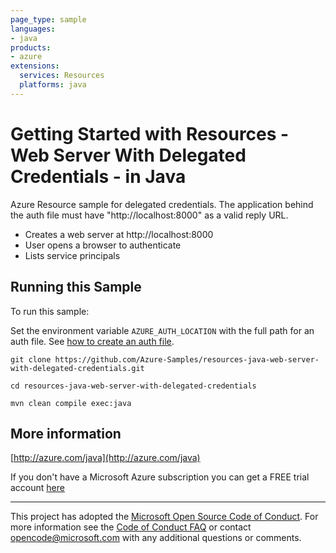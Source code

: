 ```yaml
---
page_type: sample
languages:
- java
products:
- azure
extensions:
  services: Resources
  platforms: java
---
```


# Getting Started with Resources - Web Server With Delegated Credentials - in Java #


  Azure Resource sample for delegated credentials.
  The application behind the auth file must have "http://localhost:8000"
  as a valid reply URL.
 
  - Creates a web server at http://localhost:8000
  - User opens a browser to authenticate
  - Lists service principals
 

## Running this Sample ##

To run this sample:

Set the environment variable `AZURE_AUTH_LOCATION` with the full path for an auth file. See [how to create an auth file](https://github.com/Azure/azure-libraries-for-java/blob/master/AUTH.md).

    git clone https://github.com/Azure-Samples/resources-java-web-server-with-delegated-credentials.git

    cd resources-java-web-server-with-delegated-credentials

    mvn clean compile exec:java

## More information ##

[http://azure.com/java](http://azure.com/java)

If you don't have a Microsoft Azure subscription you can get a FREE trial account [here](http://go.microsoft.com/fwlink/?LinkId=330212)

---

This project has adopted the [Microsoft Open Source Code of Conduct](https://opensource.microsoft.com/codeofconduct/). For more information see the [Code of Conduct FAQ](https://opensource.microsoft.com/codeofconduct/faq/) or contact [opencode@microsoft.com](mailto:opencode@microsoft.com) with any additional questions or comments.